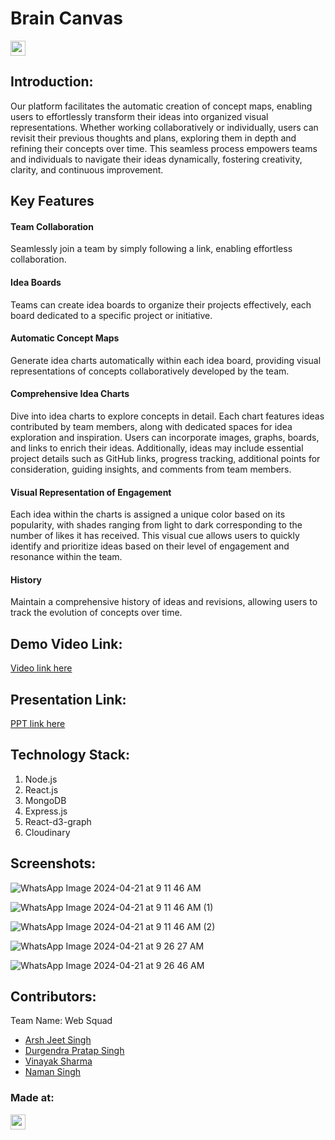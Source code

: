 <h1> Brain Canvas </h1>
<p align="center">
</p>

<a href="https://hack36.com"> <img src="https://i.postimg.cc/FFwvfkGk/built-at-hack36.png" height=24px> </a>


## Introduction:
Our platform facilitates the automatic creation of concept maps, enabling users to effortlessly transform their ideas into organized visual representations. Whether working collaboratively or individually, users can revisit their previous thoughts and plans, exploring them in depth and refining their concepts over time. This seamless process empowers teams and individuals to navigate their ideas dynamically, fostering creativity, clarity, and continuous improvement.

## Key Features

#### Team Collaboration

Seamlessly join a team by simply following a link, enabling effortless collaboration.

#### Idea Boards

Teams can create idea boards to organize their projects effectively, each board dedicated to a specific project or initiative.

#### Automatic Concept Maps

Generate idea charts automatically within each idea board, providing visual representations of concepts collaboratively developed by the team.

#### Comprehensive Idea Charts

Dive into idea charts to explore concepts in detail. Each chart features ideas contributed by team members, along with dedicated spaces for idea exploration and inspiration. Users can incorporate images, graphs, boards, and links to enrich their ideas. Additionally, ideas may include essential project details such as GitHub links, progress tracking, additional points for consideration, guiding insights, and comments from team members.

#### Visual Representation of Engagement

Each idea within the charts is assigned a unique color based on its popularity, with shades ranging from light to dark corresponding to the number of likes it has received. This visual cue allows users to quickly identify and prioritize ideas based on their level of engagement and resonance within the team.

#### History

Maintain a comprehensive history of ideas and revisions, allowing users to track the evolution of concepts over time.


## Demo Video Link:
  <a href="https://drive.google.com/file/d/1jvziicLRkCTk5JSx20Jy229tATcs0QHb/view?usp=sharing"> Video link here </a>
  
## Presentation Link:
  <a href="https://drive.google.com/file/d/1SjW7BIKD4BZbGEBp0eK4JlhBfLhKc4f_/view?usp=sharing"> PPT link here </a>
  
## Technology Stack:
  1) Node.js
  2) React.js
  3) MongoDB
  4) Express.js
  5) React-d3-graph
  6) Cloudinary

## Screenshots: 
  
  ![WhatsApp Image 2024-04-21 at 9 11 46 AM](https://github.com/Arshjeet2003/Brain-Canvas/assets/100153753/875e2812-1420-46d3-a5cf-6f9bba9e0e14)

  ![WhatsApp Image 2024-04-21 at 9 11 46 AM (1)](https://github.com/Arshjeet2003/Brain-Canvas/assets/100153753/21b76bc9-692f-4bf7-83fa-6993c56045fe)

  ![WhatsApp Image 2024-04-21 at 9 11 46 AM (2)](https://github.com/Arshjeet2003/Brain-Canvas/assets/100153753/1f578a31-69da-4e6d-84b8-5ddcffeb8875)

  ![WhatsApp Image 2024-04-21 at 9 26 27 AM](https://github.com/Arshjeet2003/Brain-Canvas/assets/100153753/ed101c65-dcf2-477d-bf3f-997773aed1f0)

  ![WhatsApp Image 2024-04-21 at 9 26 46 AM](https://github.com/Arshjeet2003/Brain-Canvas/assets/100153753/dbb21b79-f825-46e2-b571-0f0398b2e668)

## Contributors:

Team Name: Web Squad

* [Arsh Jeet Singh](https://github.com/Arshjeet2003)
* [Durgendra Pratap Singh](https://github.com/himcoder0)
* [Vinayak Sharma](https://github.com/vinayak-0206)
* [Naman Singh](https://github.com/nmn-singh)


### Made at:
<a href="https://hack36.com"> <img src="https://i.postimg.cc/FFwvfkGk/built-at-hack36.png" height=24px> </a>
